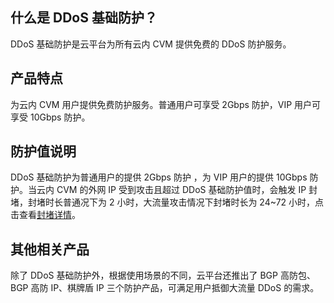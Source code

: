 
## 什么是 DDoS 基础防护？

DDoS 基础防护是云平台为所有云内 CVM 提供免费的 DDoS 防护服务。
## 产品特点
为云内 CVM 用户提供免费防护服务。普通用户可享受 2Gbps 防护，VIP 用户可享受 10Gbps 防护。
## 防护值说明
DDoS 基础防护为普通用户的提供 2Gbps 防护 ，为 VIP 用户的提供 10Gbps 防护。当云内 CVM 的外网 IP 受到攻击且超过 DDoS 基础防护值时，会触发 IP 封堵，封堵时长普通况下为  2 小时，大流量攻击情况下封堵时长为 24~72 小时，点击查看[封堵详情]()。
## 其他相关产品
除了 DDoS 基础防护外，根据使用场景的不同，云平台还推出了 BGP 高防包、BGP 高防 IP、棋牌盾 IP 三个防护产品，可满足用户抵御大流量 DDoS 的需求。